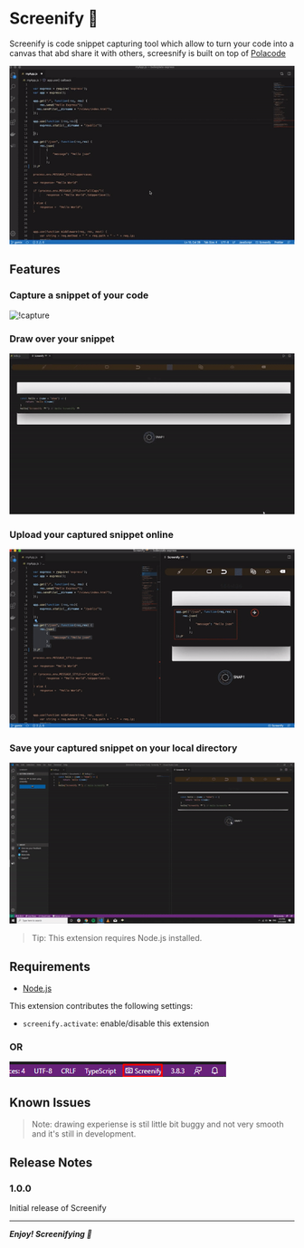 # Screenify 📸

Screenify is code snippet capturing tool which allow to turn your code into a canvas that abd share it with others, screesnify is built on top of [Polacode](https://marketplace.visualstudio.com/items?itemName=pnp.polacode&ssr=false#overview)

![Screenify](./demo/screenify.gif)

## Features

### Capture a snippet of your code

![!capture](./demo/capture.gif)

### Draw over your snippet

![!Draw](./demo/draw.gif)

### Upload your captured snippet online
  
![!upload](./demo/upload.gif)

### Save your captured snippet on your local directory

![!save](./demo/save.gif)

> Tip: This extension requires Node.js installed.

## Requirements

* [Node.js](https://nodejs.org)

This extension contributes the following settings:

* `screenify.activate`: enable/disable this extension
  
### OR

![launchWithActivityBar](./demo/activityBar.png)

## Known Issues

>Note: drawing experiense is stil little bit buggy and not very smooth and it's still in development.

## Release Notes

### 1.0.0

Initial release of Screenify

-----------------------------------------------------------------------------------------------------------
***Enjoy! Screenifying 📸***
